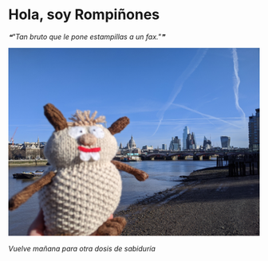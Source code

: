 # Hola, soy Rompiñones

<!--STARTS_HERE_QUOTE_README-->
<i>❝"Tan bruto que le pone estampillas a un fax."❞</i>
<!--ENDS_HERE_QUOTE_README-->

<!--START_SECTION:update_image-->
![alt text](https://raw.githubusercontent.com/focaalvarez/rompinones/main/.github/images/MVIMG_20220205_104653.jpg?raw=true)
<!--END_SECTION:update_image-->

*Vuelve mañana para otra dosis de sabiduría*
